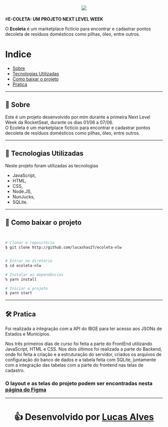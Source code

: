 <h1 align="center">
    <img src=https://ik.imagekit.io/mzewmmeswq/logo_PgmTR_Tjs.svg>
</h1>




#**E-COLETA: UM PROJETO NEXT LEVEL WEEK**

O **Ecoleta** é um marketplace fictício para encontrar e cadastrar pontos decoleta de resíduos domésticos como pilhas, óleo, entre outros.</h3>



# Indice

- [Sobre](#-sobre)
- [Tecnologias Utilizadas](#-tecnologias-utilizadas)
- [Como baixar o projeto](#-como-baixar-o-projeto)
- [Pratica](#-pratica)


---







## 📩 Sobre


Este é um projeto desenvolvido por mim durante a primeira Next Level Week da RocketSeat, durante os dias 01/06 a 07/06.<br>
O Ecoleta é um marketplace fictício para encontrar e cadastrar pontos decoleta de resíduos domésticos como pilhas, óleo, entre outros.


---



## 🚀 Tecnologias Utilizadas

Neste projeto foram utilizadas as tecnologias
- JavaScript,
- HTML, 
- CSS, 
- Node.JS,
- NunJucks, 
- SQLite.




---



## 📂 Como baixar o projeto


```bash


# Clonar o repositório
$ git clone http://github.com/lucashas27/ecoleta-nlw


# Entrar no diretório
$ cd ecoleta-nlw

# Instalar as dependências
% yarn install

# Iniciar o projeto
$ yarn start


```
---




## 🛠 Pratica


Foi realizada a integração com a API do IBGE para ter acesso aos JSONs de Estados e Municípios.


Nos três primeiros dias de curso foi feita a parte do FrontEnd utilizando JavaScript, HTML e CSS. 
Nos dois últimos foi realizada a parte do Backend, onde foi feita a criação e a estruturação do servidor, criados os arquivos de configuração do banco de dados e a tabela feita com SQLite, juntamente com a integração das tabelas com a parte do frontend nas telas de cadastro.




### O layout e as telas do projeto podem ser encontradas nesta <a href="https://www.figma.com/file/1SxgOMojOB2zYT0Mdk28lB/Ecoleta?node-id=136%3A546">página do Figma</a> 



---


<h1 align='center'>
👍 Desenvolvido por <a href="https://www.linkedin.com/in/lucas-alves-181182164/"> Lucas Alves </a>






